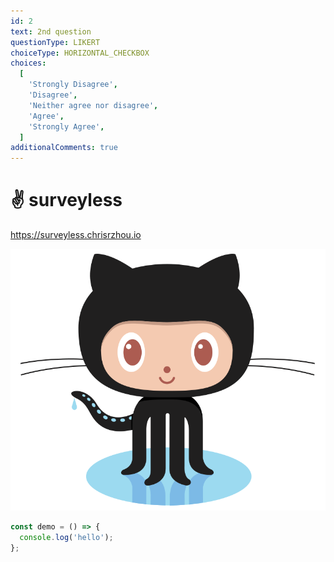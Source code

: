 ```yaml
---
id: 2
text: 2nd question
questionType: LIKERT
choiceType: HORIZONTAL_CHECKBOX
choices:
  [
    'Strongly Disagree',
    'Disagree',
    'Neither agree nor disagree',
    'Agree',
    'Strongly Agree',
  ]
additionalComments: true
---
```


# :v: surveyless

https://surveyless.chrisrzhou.io

![Logo](/static/images/octocat.png)

```javascript
const demo = () => {
  console.log('hello');
};
```
